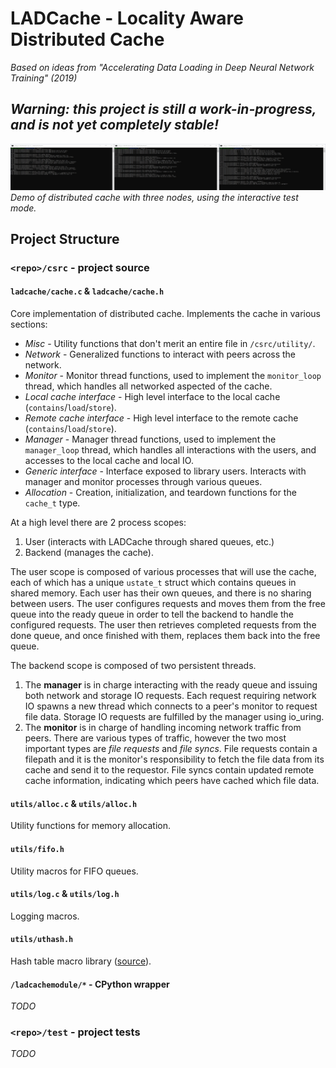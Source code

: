 # LADCache - Locality Aware Distributed Cache
*Based on ideas from "Accelerating Data Loading in Deep Neural Network Training" (2019)*

## *Warning: this project is still a work-in-progress, and is not yet completely stable!*

![3-way demo](./assets/3-way-example.PNG)
*Demo of distributed cache with three nodes, using the interactive test mode.*

## Project Structure

### `<repo>/csrc` - project source

#### `ladcache/cache.c` & `ladcache/cache.h`
Core implementation of distributed cache. Implements the cache in various sections:
* *Misc* - Utility functions that don't merit an entire file in `/csrc/utility/`.
* *Network* - Generalized functions to interact with peers across the network.
* *Monitor* - Monitor thread functions, used to implement the `monitor_loop` thread, which handles all networked aspected of the cache.
* *Local cache interface* - High level interface to the local cache (`contains`/`load`/`store`).
* *Remote cache interface* - High level interface to the remote cache (`contains`/`load`/`store`).
* *Manager* - Manager thread functions, used to implement the `manager_loop` thread, which handles all interactions with the users, and accesses to the local cache and local IO.
* *Generic interface* - Interface exposed to library users. Interacts with manager and monitor processes through various queues.
* *Allocation* - Creation, initialization, and teardown functions for the `cache_t` type.

At a high level there are 2 process scopes:
1. User (interacts with LADCache through shared queues, etc.)
2. Backend (manages the cache).

The user scope is composed of various processes that will use the cache, each of which has a unique `ustate_t` struct which contains queues in shared memory. Each user has their own queues, and there is no sharing between users. The user configures requests and moves them from the free queue into the ready queue in order to tell the backend to handle the configured requests. The user then retrieves completed requests from the done queue, and once finished with them, replaces them back into the free queue.

The backend scope is composed of two persistent threads.
1. The **manager** is in charge interacting with the ready queue and issuing both network and storage IO requests. Each request requiring network IO spawns a new thread which connects to a peer's monitor to request file data. Storage IO requests are fulfilled by the manager using io_uring.
2. The **monitor** is in charge of handling incoming network traffic from peers. There are various types of traffic, however the two most important types are *file requests* and *file syncs*. File requests contain a filepath and it is the monitor's responsibility to fetch the file data from its cache and send it to the requestor. File syncs contain updated remote cache information, indicating which peers have cached which file data.

#### `utils/alloc.c` & `utils/alloc.h`
Utility functions for memory allocation.

#### `utils/fifo.h`
Utility macros for FIFO queues.

#### `utils/log.c` & `utils/log.h`
Logging macros.

#### `utils/uthash.h`
Hash table macro library ([source](https://troydhanson.github.io/uthash/)).

#### `/ladcachemodule/*` - CPython wrapper
*TODO*

### `<repo>/test` - project tests
*TODO*
